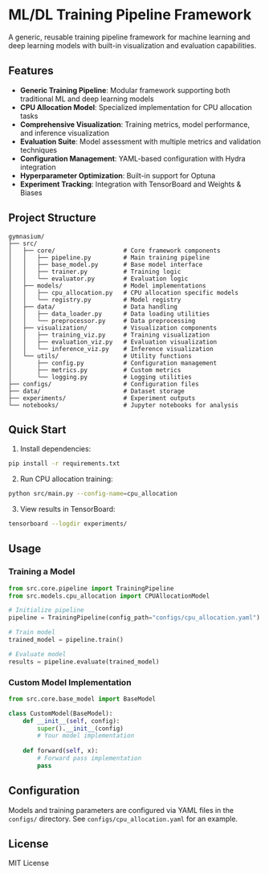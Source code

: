 # ML/DL Training Pipeline Framework

A generic, reusable training pipeline framework for machine learning and deep learning models with built-in visualization and evaluation capabilities.

## Features

- **Generic Training Pipeline**: Modular framework supporting both traditional ML and deep learning models
- **CPU Allocation Model**: Specialized implementation for CPU allocation tasks
- **Comprehensive Visualization**: Training metrics, model performance, and inference visualization
- **Evaluation Suite**: Model assessment with multiple metrics and validation techniques
- **Configuration Management**: YAML-based configuration with Hydra integration
- **Hyperparameter Optimization**: Built-in support for Optuna
- **Experiment Tracking**: Integration with TensorBoard and Weights & Biases

## Project Structure

```
gymnasium/
├── src/
│   ├── core/                   # Core framework components
│   │   ├── pipeline.py         # Main training pipeline
│   │   ├── base_model.py       # Base model interface
│   │   ├── trainer.py          # Training logic
│   │   └── evaluator.py        # Evaluation logic
│   ├── models/                 # Model implementations
│   │   ├── cpu_allocation.py   # CPU allocation specific models
│   │   └── registry.py         # Model registry
│   ├── data/                   # Data handling
│   │   ├── data_loader.py      # Data loading utilities
│   │   └── preprocessor.py     # Data preprocessing
│   ├── visualization/          # Visualization components
│   │   ├── training_viz.py     # Training visualization
│   │   ├── evaluation_viz.py   # Evaluation visualization
│   │   └── inference_viz.py    # Inference visualization
│   └── utils/                  # Utility functions
│       ├── config.py           # Configuration management
│       ├── metrics.py          # Custom metrics
│       └── logging.py          # Logging utilities
├── configs/                    # Configuration files
├── data/                       # Dataset storage
├── experiments/                # Experiment outputs
└── notebooks/                  # Jupyter notebooks for analysis
```

## Quick Start

1. Install dependencies:
```bash
pip install -r requirements.txt
```

2. Run CPU allocation training:
```bash
python src/main.py --config-name=cpu_allocation
```

3. View results in TensorBoard:
```bash
tensorboard --logdir experiments/
```

## Usage

### Training a Model

```python
from src.core.pipeline import TrainingPipeline
from src.models.cpu_allocation import CPUAllocationModel

# Initialize pipeline
pipeline = TrainingPipeline(config_path="configs/cpu_allocation.yaml")

# Train model
trained_model = pipeline.train()

# Evaluate model
results = pipeline.evaluate(trained_model)
```

### Custom Model Implementation

```python
from src.core.base_model import BaseModel

class CustomModel(BaseModel):
    def __init__(self, config):
        super().__init__(config)
        # Your model implementation
    
    def forward(self, x):
        # Forward pass implementation
        pass
```

## Configuration

Models and training parameters are configured via YAML files in the `configs/` directory. See `configs/cpu_allocation.yaml` for an example.

## License

MIT License
